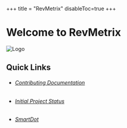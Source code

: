 +++
title = "RevMetrix"
disableToc=true
+++

# Welcome to RevMetrix
![Logo](https://YCP-Rev-Metrix.github.io/Wiki/images/logo.png?lightbox=false&height=200px)
 
## Quick Links
  - ###### [Contributing Documentation](https://ycp-rev-metrix.github.io/Wiki/documentation/index.html)
  - ###### [Initial Project Status](https://ycp-rev-metrix.github.io/Wiki/initial-project-status/index.html)
  - ###### [SmartDot](https://ycp-rev-metrix.github.io/Wiki/smartdot/index.html)
